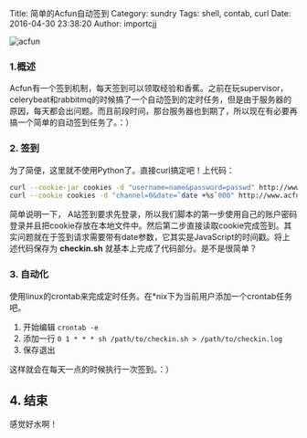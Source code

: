 Title: 简单的Acfun自动签到
Category: sundry
Tags: shell, contab, curl
Date: 2016-04-30 23:38:20
Author: importcjj

![acfun](http://7xsw69.com1.z0.glb.clouddn.com/acfun.jpg)

### 1.概述

Acfun有一个签到机制，每天签到可以领取经验和香蕉。之前在玩supervisor，celerybeat和rabbitmq的时候搞了一个自动签到的定时任务，但是由于服务器的原因，每天都会出问题。而且前段时间，那台服务器也到期了，所以现在有必要再搞一个简单的自动签到任务了。：）


### 2. 签到

为了简便，这里就不使用Python了。直接curl搞定吧！上代码：

``` sh
curl --cookie-jar cookies -d "username=name&password=passwd" http://www.acfun.tv/login.aspx && echo
curl --cookie cookies -d "channel=0&date=`date +%s`000" http://www.acfun.tv/webapi/record/actions/signin && echo

```

简单说明一下， A站签到要求先登录，所以我们脚本的第一步使用自己的账户密码登录并且把cookie存放在本地文件中。然后第二步直接读取cookie完成签到。其实问题就在于签到请求需要带有date参数，它其实是JavaScript的时间戳。将上述代码保存为 **checkin.sh** 就基本上完成了代码部分。是不是很简单？


### 3. 自动化

使用linux的crontab来完成定时任务。在*nix下为当前用户添加一个crontab任务吧。

1. 开始编辑 `crontab -e`
2. 添加一行 `0 1 * * * sh /path/to/checkin.sh > /path/to/checkin.log`
3. 保存退出

这样就会在每天一点的时候执行一次签到。：）



## 4. 结束

感觉好水啊！




